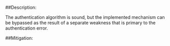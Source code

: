 ##Description:

The authentication algorithm is sound, but the implemented mechanism can be bypassed as the result of a separate weakness that is primary to the authentication error.



##Mitigation:
